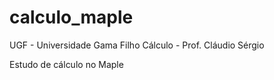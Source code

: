 ﻿# calculo_maple
UGF - Universidade Gama Filho
Cálculo - Prof. Cláudio Sérgio

Estudo de cálculo no Maple
